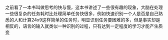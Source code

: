 之前看了一本书叫做思考的快与慢，这本书讲述了一些很有趣的现象，大脑在处理一些很复杂的任务耗时比处理简单任务快很多，例如快速识别一个人是否是自己熟悉的人和计算24x9这样简单的任务时，明显识别任务要困难的多，但是事实却是相反的，语言的输入就类似一种识别的过程，只有达到一定程度的学习才能产生质变